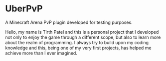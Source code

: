 # UberPvP
A Minecraft Arena PvP plugin developed for testing purposes.

Hello, my name is Tirth Patel and this is a personal project that I developed not only to enjoy the game through 
a different scope, but also to learn more about the realm of programming. I always try to build upon my coding 
knowledge and this, being one of my very first projects, has helped me achieve more than I ever imagined.  
